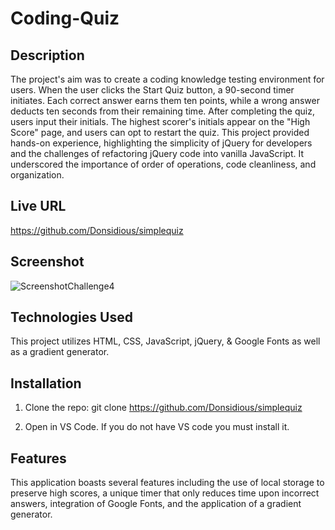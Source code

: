 # Coding-Quiz


## Description

The project's aim was to create a coding knowledge testing environment for users. When the user clicks the Start Quiz button, a 90-second timer initiates. Each correct answer earns them ten points, while a wrong answer deducts ten seconds from their remaining time. After completing the quiz, users input their initials. The highest scorer's initials appear on the "High Score" page, and users can opt to restart the quiz. This project provided hands-on experience, highlighting the simplicity of jQuery for developers and the challenges of refactoring jQuery code into vanilla JavaScript. It underscored the importance of order of operations, code cleanliness, and organization.

## Live URL

https://github.com/Donsidious/simplequiz

## Screenshot 
   
![ScreenshotChallenge4](https://user-images.githubusercontent.com/120127903/223318298-06abf8b4-2b21-4983-85c0-b535d5c8a374.png)

## Technologies Used

This project utilizes HTML, CSS, JavaScript, jQuery, & Google Fonts as well as a gradient generator.

## Installation

1. Clone the repo:
   git clone https://github.com/Donsidious/simplequiz

2. Open in VS Code. If you do not have VS code you must install it.

## Features

This application boasts several features including the use of local storage to preserve high scores, a unique timer that only reduces time upon incorrect answers, integration of Google Fonts, and the application of a gradient generator.

